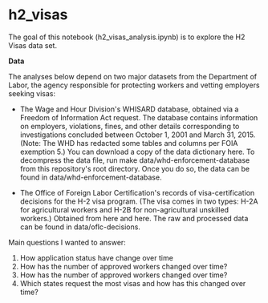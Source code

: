 # h2_visas

The goal of this notebook (h2_visas_analysis.ipynb) is to explore the H2 Visas data set.

**Data**

The analyses below depend on two major datasets from the Department of Labor, the agency responsible for protecting workers and vetting employers seeking visas:

* The Wage and Hour Division's WHISARD database, obtained via a Freedom of Information Act request. The database contains information on employers, violations, fines, and other details corresponding to investigations concluded between October 1, 2001 and March 31, 2015. (Note: The WHD has redacted some tables and columns per FOIA exemption 5.) You can download a copy of the data dictionary here. To decompress the data file, run make data/whd-enforcement-database from this repository's root directory. Once you do so, the data can be found in data/whd-enforcement-database.

* The Office of Foreign Labor Certification's records of visa-certification decisions for the H-2 visa program. (The visa comes in two types: H-2A for agricultural workers and H-2B for non-agricultural unskilled workers.) Obtained from here and here. The raw and processed data can be found in data/oflc-decisions.

Main questions I wanted to answer:
1.	How application status have change over time
2.	How has the number of approved workers changed over time?
3.	How has the number of approved workers changed over time?
4.	Which states request the most visas and how has this changed over time?
